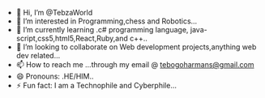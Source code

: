 - 👋 Hi, I’m @TebzaWorld
- 👀 I’m interested in Programming,chess and Robotics...
- 🌱 I’m currently learning .c# programming language, java-script,css5,html5,React,Ruby,and c++..
- 💞️ I’m looking to collaborate on Web development projects,anything web dev related...
- 📫 How to reach me ...through my email @ tebogoharmans@gmail.com
- 😄 Pronouns: .HE/HIM..
- ⚡ Fun fact: I am a Technophile and Cyberphile...

<!---
TebzaWorld/TebzaWorld is a ✨ special ✨ repository because its `README.md` (this file) appears on your GitHub profile.
You can click the Preview link to take a look at your changes.
--->
